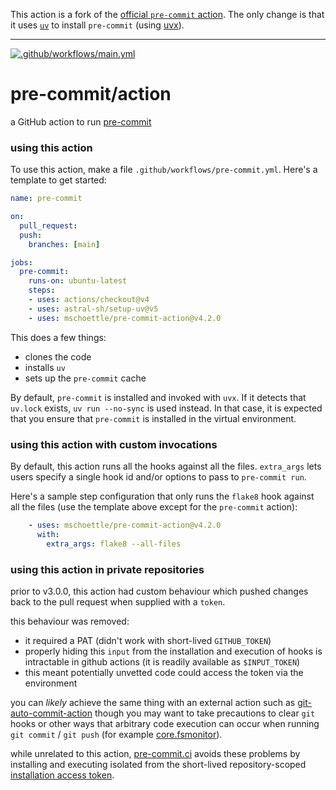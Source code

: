 This action is a fork of the [official `pre-commit` action](https://github.com/pre-commit/action).
The only change is that it uses [`uv`](https://docs.astral.sh/uv/) to install `pre-commit` (using [uvx](https://docs.astral.sh/uv/guides/tools/#running-tools)).

___

[![.github/workflows/main.yml](https://github.com/mschoettle/pre-commit-action/actions/workflows/main.yml/badge.svg)](https://github.com/mschoettle/pre-commit-action/actions/workflows/main.yml)

pre-commit/action
=================

a GitHub action to run [pre-commit](https://pre-commit.com)

### using this action

To use this action, make a file `.github/workflows/pre-commit.yml`.  Here's a
template to get started:

```yaml
name: pre-commit

on:
  pull_request:
  push:
    branches: [main]

jobs:
  pre-commit:
    runs-on: ubuntu-latest
    steps:
    - uses: actions/checkout@v4
    - uses: astral-sh/setup-uv@v5
    - uses: mschoettle/pre-commit-action@v4.2.0
```

This does a few things:

- clones the code
- installs `uv`
- sets up the `pre-commit` cache

By default, `pre-commit` is installed and invoked with `uvx`.
If it detects that `uv.lock` exists, `uv run --no-sync` is used instead.
In that case, it is expected that you ensure that `pre-commit` is installed in the virtual environment.

### using this action with custom invocations

By default, this action runs all the hooks against all the files.  `extra_args`
lets users specify a single hook id and/or options to pass to `pre-commit run`.

Here's a sample step configuration that only runs the `flake8` hook against all
the files (use the template above except for the `pre-commit` action):

```yaml
    - uses: mschoettle/pre-commit-action@v4.2.0
      with:
        extra_args: flake8 --all-files
```

### using this action in private repositories

prior to v3.0.0, this action had custom behaviour which pushed changes back to
the pull request when supplied with a `token`.

this behaviour was removed:
- it required a PAT (didn't work with short-lived `GITHUB_TOKEN`)
- properly hiding this `input` from the installation and execution of hooks
  is intractable in github actions (it is readily available as `$INPUT_TOKEN`)
- this meant potentially unvetted code could access the token via the
  environment

you can _likely_ achieve the same thing with an external action such as
[git-auto-commit-action] though you may want to take precautions to clear `git`
hooks or other ways that arbitrary code execution can occur when running
`git commit` / `git push` (for example [core.fsmonitor]).

while unrelated to this action, [pre-commit.ci] avoids these problems by
installing and executing isolated from the short-lived repository-scoped
[installation access token].

[git-auto-commit-action]: https://github.com/stefanzweifel/git-auto-commit-action
[core.fsmonitor]: https://github.blog/2022-04-12-git-security-vulnerability-announced/
[pre-commit.ci]: https://pre-commit.ci
[installation access token]: https://docs.github.com/en/rest/apps/apps#create-an-installation-access-token-for-an-app
